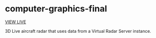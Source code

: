 # computer-graphics-final

[VIEW LIVE](https://franspaco.github.io/3d_radar/)

3D Live aircraft radar that uses data from a Virtual Radar Server instance.
